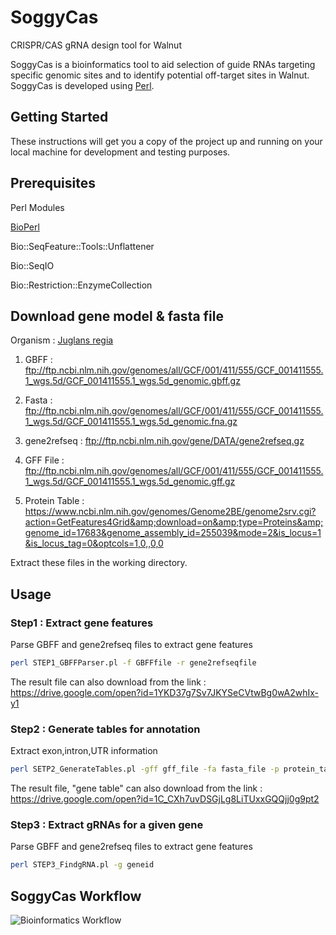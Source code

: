 # SoggyCas
CRISPR/CAS gRNA design tool for Walnut

SoggyCas is a bioinformatics tool to aid selection of guide RNAs targeting specific genomic sites and to identify potential off-target sites in Walnut. SoggyCas is developed using [Perl](https://www.perl.org/).

## Getting Started
These instructions will get you a copy of the project up and running on your local machine for development and testing purposes.

## Prerequisites

Perl Modules

[BioPerl](https://metacpan.org/release/BioPerl)

Bio::SeqFeature::Tools::Unflattener

Bio::SeqIO

Bio::Restriction::EnzymeCollection


## Download gene model & fasta file

Organism : [Juglans regia](https://www.ncbi.nlm.nih.gov/genome/?term=juglans+regia)

1) GBFF : ftp://ftp.ncbi.nlm.nih.gov/genomes/all/GCF/001/411/555/GCF_001411555.1_wgs.5d/GCF_001411555.1_wgs.5d_genomic.gbff.gz


2) Fasta : ftp://ftp.ncbi.nlm.nih.gov/genomes/all/GCF/001/411/555/GCF_001411555.1_wgs.5d/GCF_001411555.1_wgs.5d_genomic.fna.gz


3) gene2refseq : ftp://ftp.ncbi.nlm.nih.gov/gene/DATA/gene2refseq.gz


4) GFF File : ftp://ftp.ncbi.nlm.nih.gov/genomes/all/GCF/001/411/555/GCF_001411555.1_wgs.5d/GCF_001411555.1_wgs.5d_genomic.gff.gz


5) Protein Table : https://www.ncbi.nlm.nih.gov/genomes/Genome2BE/genome2srv.cgi?action=GetFeatures4Grid&amp;download=on&amp;type=Proteins&amp;genome_id=17683&genome_assembly_id=255039&mode=2&is_locus=1&is_locus_tag=0&optcols=1,0,,0,0

Extract these files in the working directory.


## Usage

### Step1 : Extract gene features

Parse GBFF and gene2refseq files to extract gene features

```bash
perl STEP1_GBFFParser.pl -f GBFFfile -r gene2refseqfile
```

The result file can also download from the link : https://drive.google.com/open?id=1YKD37g7Sv7JKYSeCVtwBg0wA2whIx-y1


### Step2 : Generate tables for annotation

Extract exon,intron,UTR information

```bash
perl SETP2_GenerateTables.pl -gff gff_file -fa fasta_file -p protein_table
```

The result file, "gene table" can also download from the link : https://drive.google.com/open?id=1C_CXh7uvDSGjLg8LiTUxxGQQjj0g9pt2


### Step3 : Extract gRNAs for a given gene

Parse GBFF and gene2refseq files to extract gene features

```bash
perl STEP3_FindgRNA.pl -g geneid
```



## SoggyCas Workflow

![Bioinformatics Workflow](https://github.com/dandekarlab/SoggyCas/blob/master/Workflow.png)


